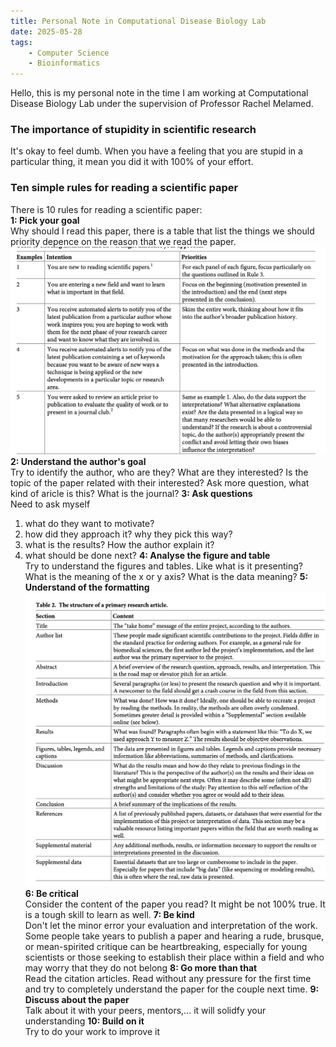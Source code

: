 ```yaml
---
title: Personal Note in Computational Disease Biology Lab
date: 2025-05-28
tags: 
    - Computer Science
    - Bioinformatics
---
```

Hello, this is my personal note in the time I am working at Computational Disease Biology Lab under the supervision of Professor Rachel Melamed.
### The importance of stupidity in scientific research
It's okay to feel dumb. When you have a feeling that you are stupid in a particular thing, it mean you did it with 100% of your effort.
### Ten simple rules for reading a scientific paper
There is 10 rules for reading a scientific paper:\
**1: Pick your goal**\
Why should I read this paper, there is a table that list the things we should priority depence on the reason that we read the paper. 
![Table 1](content/notes/Rachel'sLab/table1.png "table")
**2: Understand the author's goal**\
Try to identify the author, who are they? What are they interested? Is the topic of the paper related with their interested?
Ask more question, what kind of aricle is this? What is the journal?
**3: Ask questions**\
Need to ask myself
1. what do they want to motivate?
2. how did they approach it? why they pick this way?
4. what is the results? How the author explain it?
5. what should be done next?
**4: Analyse the figure and table**\
Try to understand the figures and tables. Like what is it presenting? What is the meaning of the x or y axis? What is the data meaning?
**5: Understand of the formatting**\
![Table 2](content/notes/Rachel'sLab/table2.png "table2")
**6: Be critical**\
Consider the content of the paper you read? It might be not 100% true.
It is a tough skill to learn as well.
**7: Be kind**\
Don't let the minor error your evaluation and interpretation of the work. 
Some people take years to publish a paper and hearing a rude, brusque, or mean-spirited
critique can be heartbreaking, especially for young scientists or those seeking to establish their place within a field and who may worry that they do not belong
**8: Go more than that**\
Read the citation articles. Read without any pressure for the first time and try to completely understand the paper for the couple next time.
**9: Discuss about the paper**\
Talk about it with your peers, mentors,... it will solidfy your understanding
**10: Build on it**\
Try to do your work to improve it